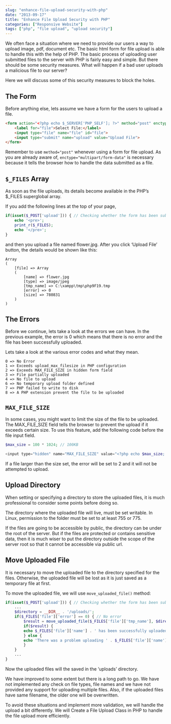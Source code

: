 ```yaml
---
slug: "enhance-file-upload-security-with-php"
date: "2013-09-17"
title: "Enhance File Upload Security with PHP"
categories: ["Responsive Website"]
tags: ["php", "file upload", "upload security"]
---
```

We often face a situation where we need to provide our users a way to upload image, pdf, document etc. The basic html form for file upload is able to handle this with the help of PHP. The basic process of uploading user submitted files to the server with PHP is fairly easy and simple. But there should be some security measures. What will happen if a bad user uploads a malicious file to our server?

Here we will discuss some of this security measures to block the holes.

## The Form
Before anything else, lets assume we have a form for the users to upload a file.

```html
<form action="<?php echo $_SERVER['PHP_SELF']; ?>" method="post" enctype="multipart/form-data">
    <label for="file">Select File:</label>
    <input type="file" name="file" id="file">
    <input type="submit" name="upload" value="Upload File">
</form>
```

Remember to use `method="post"` whenever using a form for file upload. As you are already aware of, `enctype="multipart/form-data"` is necessary because it tells the browser how to handle the data submitted as a file.

## `$_FILES` Array
As soon as the file uploads, its details become available in the PHP’s $_FILES superglobal array.

If you add the following lines at the top of your page,

```php
if(isset($_POST['upload'])) { // Checking whether the form has been submitted
    echo '<pre>';
    print_r($_FILES);
    echo '</pre>';
}
```

and then you upload a file named flower.jpg. After you click ‘Upload File’ button, the details would be shown like this:

```
Array
(
    [file] => Array
    (
        [name] => flower.jpg
        [type] => image/jpeg
        [tmp_name] => C:\xampp\tmp\php9F19.tmp
        [error] => 0
        [size] => 780831
    )
)
```

## The Errors
Before we continue, lets take a look at the errors we can have. In the previous example, the error is 0 which means that there is no error and the file has been successfully uploaded.

Lets take a look at the various error codes and what they mean.

```
0 => No Error
1 => Exceeds upload_max_filesize in PHP configuration
2 => Exceeds MAX_FILE_SIZE in hidden form field
3 => File partially uploaded
4 => No file to upload
6 => No temporary upload folder defined
7 => PHP failed to write to disk
8 => A PHP extension prevent the file to be uploaded
```

## `MAX_FILE_SIZE`
In some cases, you might want to limit the size of the file to be uploaded. The MAX_FILE_SIZE field tells the browser to prevent the upload if it exceeds certain size. To use this feature, add the following code before the file input field.

```php
$max_size = 100 * 1024; // 100KB
```

```php
<input type="hidden" name="MAX_FILE_SIZE" value="<?php echo $max_size; ?>">
```

If a file larger than the size set, the error will be set to 2 and it will not be attempted to upload.

## Upload Directory
When setting or specifying a directory to store the uploaded files, it is much professional to consider some points before doing so.

The directory where the uploaded file will live, must be set writable. In Linux, permission to the folder must be set to at least 755 or 775.

If the files are going to be accessible by public, the directory can be under the root of the server. But if the files are protected or contains sensitive data, then it is much wiser to put the directory outside the scope of the server root so that it cannot be accessible via public url.

## Move Uploaded File
It is necessary to move the uploaded file to the directory specified for the files. Otherwise, the uploaded file will be lost as it is just saved as a temporary file at first.

To move the uploaded file, we will use `move_uploaded_file()` method:

```php
if(isset($_POST['upload'])) { // Checking whether the form has been submitted
    ...
    $directory = __DIR__ . '/uploads/';
    if($_FILES['file']['error'] == 0) { // No error
        $result = move_uploaded_file($_FILES['file']['tmp_name'], $directory . $_FILES['file']['name']);
        if($result) {
        echo $_FILES['file']['name'] . ' has been successfully uploaded.';
        } else {
        echo 'There was a problem uploading ' . $_FILES['file']['name'];
        }
    }
    ...
}
```

Now the uploaded files will the saved in the ‘uploads’ directory.

We have improved to some extent but there is a long path to go. We have not implemented any check on file types, file names and we have not provided any support for uploading multiple files. Also, if the uploaded files have same filename, the older one will be overwritten.

To avoid these situations and implement more validation, we will handle the upload a bit differently. We will Create a File Upload Class in PHP to handle the file upload more efficiently.